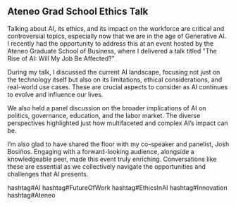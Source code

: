 ## Ateneo Grad School Ethics Talk

Talking about AI, its ethics, and its impact on the workforce are critical and controversial topics, especially now that we are in the age of Generative AI. I recently had the opportunity to address this at an event hosted by the Ateneo Graduate School of Business, where I delivered a talk titled "The Rise of AI: Will My Job Be Affected?"

During my talk, I discussed the current AI landscape, focusing not just on the technology itself but also on its limitations, ethical considerations, and real-world use cases. These are crucial aspects to consider as AI continues to evolve and influence our lives.

We also held a panel discussion on the broader implications of AI on politics, governance, education, and the labor market. The diverse perspectives highlighted just how multifaceted and complex AI’s impact can be.

I’m also glad to have shared the floor with my co-speaker and panelist, Josh Bosiños. Engaging with a forward-looking audience, alongside a knowledgeable peer, made this event truly enriching. Conversations like these are essential as we collectively navigate the opportunities and challenges that AI presents.

hashtag#AI hashtag#FutureOfWork hashtag#EthicsInAI hashtag#Innovation hashtag#Ateneo
